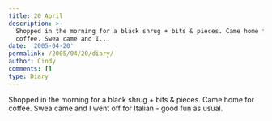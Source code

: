 ```yaml
---
title: 20 April
description: >-
  Shopped in the morning for a black shrug + bits & pieces. Came home for
  coffee. Swea came and I...
date: '2005-04-20'
permalink: /2005/04/20/diary/
author: Cindy
comments: []
type: Diary
---
```


Shopped in the morning for a black shrug + bits & pieces. Came home for coffee. Swea came and I went off for Italian - good fun as usual.
